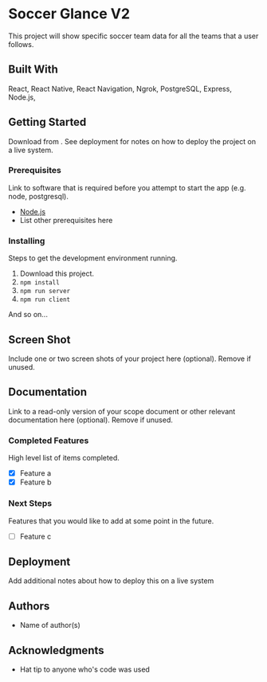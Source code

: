 # Soccer Glance V2

This project will show specific soccer team data for all the teams that a user follows.

## Built With

React,
React Native,
React Navigation,
Ngrok,
PostgreSQL,
Express,
Node.js,


## Getting Started

Download from . See deployment for notes on how to deploy the project on a live system.

### Prerequisites

Link to software that is required before you attempt to start the app (e.g. node, postgresql).

- [Node.js](https://nodejs.org/en/)
- List other prerequisites here


### Installing

Steps to get the development environment running.

1. Download this project.
2. `npm install`
3. `npm run server`
4. `npm run client`

And so on...

## Screen Shot

Include one or two screen shots of your project here (optional). Remove if unused.

## Documentation

Link to a read-only version of your scope document or other relevant documentation here (optional). Remove if unused.

### Completed Features

High level list of items completed.

- [x] Feature a
- [x] Feature b

### Next Steps

Features that you would like to add at some point in the future.

- [ ] Feature c

## Deployment

Add additional notes about how to deploy this on a live system

## Authors

* Name of author(s)


## Acknowledgments

* Hat tip to anyone who's code was used
